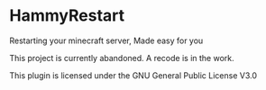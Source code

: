 # HammyRestart
Restarting your minecraft server, Made easy for you

This project is currently abandoned. A recode is in the work.

This plugin is licensed under the GNU General Public License V3.0

